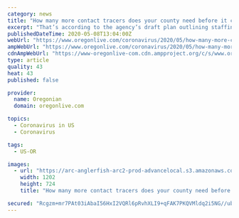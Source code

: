 ```yaml
---
category: news
title: "How many more contact tracers does your county need before it can reopen? Oregon estimates provide clues."
excerpt: "That’s according to the agency’s draft plan outlining staffing needs shared Thursday with various county officials. The number of tracers has been in flux in recent weeks and still falls short of the roughly 1,"
publishedDateTime: 2020-05-08T13:04:00Z
webUrl: "https://www.oregonlive.com/coronavirus/2020/05/how-many-more-contact-tracers-does-your-county-need-before-it-can-reopen-oregon-estimates-provide-clues.html"
ampWebUrl: "https://www.oregonlive.com/coronavirus/2020/05/how-many-more-contact-tracers-does-your-county-need-before-it-can-reopen-oregon-estimates-provide-clues.html?outputType=amp"
cdnAmpWebUrl: "https://www-oregonlive-com.cdn.ampproject.org/c/s/www.oregonlive.com/coronavirus/2020/05/how-many-more-contact-tracers-does-your-county-need-before-it-can-reopen-oregon-estimates-provide-clues.html?outputType=amp"
type: article
quality: 43
heat: 43
published: false

provider:
  name: Oregonian
  domain: oregonlive.com

topics:
  - Coronavirus in US
  - Coronavirus

tags:
  - US-OR

images:
  - url: "https://arc-anglerfish-arc2-prod-advancelocal.s3.amazonaws.com/public/NS4XOD7BLJHKDO4BWIEC3UMCOE.png"
    width: 1202
    height: 724
    title: "How many more contact tracers does your county need before it can reopen? Oregon estimates provide clues."

secured: "Rcgzm+mr7PAt03iAbaI56HxI2VQRl6pRvhXLI9+qFAK7PKQVMldq2i5NG//ubxxI+CJD47MUVN03VswspD3cMrx/lCWmNlc0bQ9ti0Gm2cMLh84WerUZT8P28VBHQVDRcxW2MJxrwCfRWl3XoY80mPn8X2ZyPkQDG0VUV4WVKy6oVwpgHUKb0ur8CDG5nIvRtHA+BJZVcOGC3lWcw2BmOsmfxmpMaCdoGcQf65CFBT/NDKPmfOdH8V04gQ4FQQQwyQCQizF4ggA1Z9nx5Ib/GVctG/p7O36bbPkk1M6ZVyib/zwCB6DwzqUD49KPiPIUou1wmtJGyM01lsGLb6j2jKLTF4d02/ksYOjIa3TxEzLOfi3ApsNgVYfD5Uy6JdFHPBugn8mYGIHSK0R0tchaoqiIQmS0xqdYtpU+0ZDT/ELg0sYbQLPkWwvWMA/8rx29utsdr1Ix6o7lNjT6v58KVFEaFPImAW7d3AgFFWr7ssk=;p2pRlYG3kUEMz156yq1waw=="
---
```


